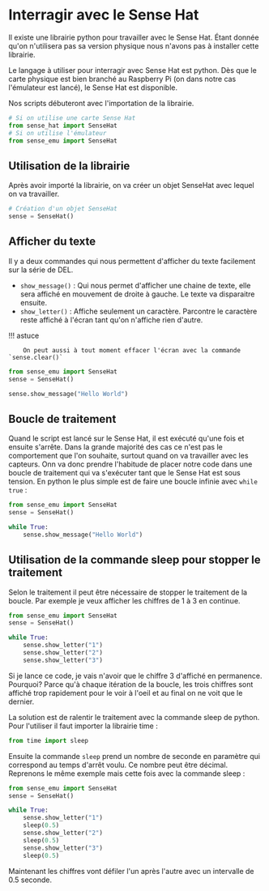 # Interragir avec le Sense Hat

Il existe une librairie python pour travailler avec le Sense Hat. Étant donnée qu'on n'utilisera pas sa version physique nous n'avons pas à installer cette librairie.

Le langage à utiliser pour interragir avec Sense Hat est python. Dès que le carte physique est bien branché au Raspberry Pi (on dans notre cas l'émulateur est lancé), le Sense Hat est disponible.

Nos scripts débuteront avec l'importation de la librairie. 

``````python title="Importation de la librairie"
# Si on utilise une carte Sense Hat 
from sense_hat import SenseHat
# Si on utilise l'émulateur 
from sense_emu import SenseHat
``````

## Utilisation de la librairie

Après avoir importé la librairie, on va créer un objet SenseHat avec lequel on va travailler.

``````python
# Création d'un objet SenseHat 
sense = SenseHat()
``````

## Afficher du texte

Il y a deux commandes qui nous permettent d'afficher du texte facilement sur la série de DEL.

- `show_message()` : Qui nous permet d'afficher une chaine de texte, elle sera affiché en mouvement de droite à gauche. Le texte va disparaitre ensuite.
- `show_letter()` : Affiche seulement un caractère. Parcontre le caractère reste affiché à l'écran tant qu'on n'affiche rien d'autre.

!!! astuce

        On peut aussi à tout moment effacer l'écran avec la commande `sense.clear()`

``````python linenums="1" title="Exemple de script Hello world"
from sense_emu import SenseHat
sense = SenseHat()

sense.show_message("Hello World")
``````

## Boucle de traitement

Quand le script est lancé sur le Sense Hat, il est exécuté qu'une fois et ensuite s'arrête. Dans la grande majorité des cas ce n'est pas le comportement que l'on souhaite, surtout quand on va travailler avec les capteurs. Onn va donc prendre l'habitude de placer notre code dans une boucle de traitement qui va s'exécuter tant que le Sense Hat est sous tension. En python le plus simple est de faire une boucle infinie avec `while true` : 

``````python linenums="1" title="Exemple de boucle"
from sense_emu import SenseHat
sense = SenseHat()

while True:
    sense.show_message("Hello World")
``````
## Utilisation de la commande sleep pour stopper le traitement

Selon le traitement il peut être nécessaire de stopper le traitement de la boucle. Par exemple je veux afficher les chiffres de 1 à 3 en continue.

``````python linenums="1"
from sense_emu import SenseHat
sense = SenseHat()

while True:
    sense.show_letter("1")
    sense.show_letter("2")
    sense.show_letter("3")
``````

Si je lance ce code, je vais n'avoir que le chiffre 3 d'affiché en permanence. Pourquoi? Parce qu'à chaque itération de la boucle, les trois chiffres sont affiché trop rapidement pour le voir à l'oeil et au final on ne voit que le dernier.

La solution est de ralentir le traitement avec la commande sleep de python. Pour l'utiliser il faut importer la librairie time : 

``````python
from time import sleep
``````

Ensuite la commande `sleep` prend un nombre de seconde en paramètre qui correspond au temps d'arrêt voulu. Ce nombre peut être décimal. Reprenons le même exemple mais cette fois avec la commande sleep : 

``````python linenums="1"
from sense_emu import SenseHat
sense = SenseHat()

while True:
    sense.show_letter("1")
    sleep(0.5)
    sense.show_letter("2")
    sleep(0.5)
    sense.show_letter("3")
    sleep(0.5)
``````

Maintenant les chiffres vont défiler l'un après l'autre avec un intervalle de 0.5 seconde.